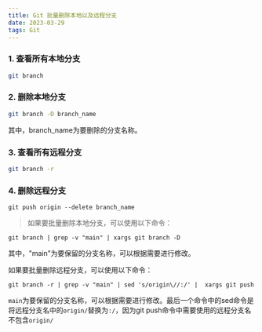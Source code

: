 ```yaml
---
title: Git 批量删除本地以及远程分支
date: 2023-03-29
tags: Git
---
```


### 1. 查看所有本地分支

```sh
git branch
```

### 2. 删除本地分支

```sh
git branch -D branch_name
```

其中，branch_name为要删除的分支名称。

### 3. 查看所有远程分支

```sh
git branch -r
```

### 4. 删除远程分支

```shell
git push origin --delete branch_name
```
<!--more-->
> 如果要批量删除本地分支，可以使用以下命令：

```shell
git branch | grep -v "main" | xargs git branch -D
```

其中，"main"为要保留的分支名称，可以根据需要进行修改。

如果要批量删除远程分支，可以使用以下命令：

```shell
git branch -r | grep -v "main" | sed 's/origin\//:/' |  xargs git push
```

`main`为要保留的分支名称，可以根据需要进行修改。最后一个命令中的sed命令是将远程分支名中的`origin/`替换为`:/`，因为git push命令中需要使用的远程分支名不包含`origin/`
